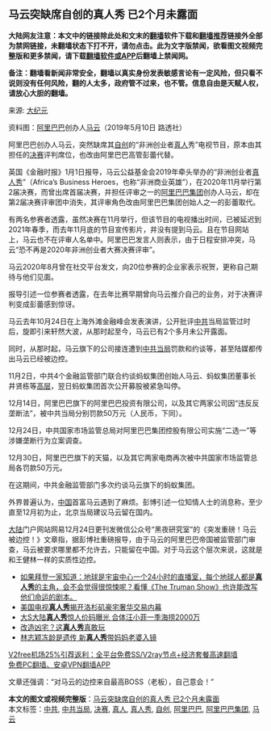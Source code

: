  <h2>马云突缺席自创的真人秀 已2个月未露面</h2> <p class="notice"><b>大陆网友注意：本文中的链接除此处和文末的<a href="https://github.com/bannedbook/fanqiang" >翻墙</a>软件下载和<a href="https://github.com/killgcd/justmysocks/blob/master/README.md">翻墙推荐</a>链接外全部为禁网链接，未翻墙状态下打不开，请勿点击。此为文字版禁闻，欲看图文视频完整版和更多禁闻，请下载<a href="https://github.com/bannedbook/fanqiang">翻墙软件或APP</a>后翻墙上禁闻网。</p><p>备注：翻墙看新闻非常安全，翻墙以真实身份发表敏感言论有一定风险，但只看不说则没有任何风险，翻的人太多，政府管不过来，也不管。信息自由是天赋人权，请放心大胆的翻墙。</b></p>  <div class="entry"> <p>来源:&nbsp;<span class='wp_keywordlink_affiliate'><a href="http://www.epochtimes.com/" title="大纪元" target="_blank">大纪元</a></span>                                                </p> <p>资料图：<a href="https://www.bannedbook.org/bnews/tag/%e9%98%bf%e9%87%8c%e5%b7%b4%e5%b7%b4/" class="st_tag internal_tag" rel="tag" title="标签 阿里巴巴 下的日志">阿里巴巴</a>创办人<a href="https://www.bannedbook.org/bnews/tag/%e9%a9%ac%e4%ba%91/" class="st_tag internal_tag" rel="tag" title="标签 马云 下的日志">马云</a>（2019年5月10日 路透社）</p> <p>阿里巴巴创办人马云，突然缺席其<a href="https://www.bannedbook.org/bnews/tag/%E8%87%AA%E5%88%9B/" class="st_tag internal_tag" rel="tag" title="标签 自创 下的日志">自创</a>的“非洲创业者<a href="https://www.bannedbook.org/bnews/tag/%E7%9C%9F%E4%BA%BA/" class="st_tag internal_tag" rel="tag" title="标签 真人 下的日志">真人</a>秀”电视节目，原本由其担任的<a href="https://www.bannedbook.org/bnews/tag/%E5%86%B3%E8%B5%9B/" class="st_tag internal_tag" rel="tag" title="标签 决赛 下的日志">决赛</a>评判席位，也改由阿里巴巴高管彭蕾代替。</p> <p>英国《金融时报》1月1日报导，马云公益基金会2019年牵头举办的“非洲创业者<a href="https://www.bannedbook.org/bnews/tag/%E7%9C%9F%E4%BA%BA%E7%A7%80/" class="st_tag internal_tag" rel="tag" title="标签 真人秀 下的日志">真人秀</a>”（Africa’s Business Heroes，也称“非洲商业英雄”），在2020年11月举行第2届决赛，而曾出席首届决赛，并担任评审之一的<a href="https://www.bannedbook.org/bnews/tag/%E9%98%BF%E9%87%8C%E5%B7%B4%E5%B7%B4%E9%9B%86%E5%9B%A2/" class="st_tag internal_tag" rel="tag" title="标签 阿里巴巴集团 下的日志">阿里巴巴集团</a>创办人马云，却在第2届决赛评审团中消失，其评审角色改由阿里巴巴集团创始人之一的彭蕾取代。</p> <p>有两名参赛者透露，虽然决赛在11月举行，但该节目的电视播出时间，已被延迟到2021年春季，而去年11月底的节目宣传影片，并没有提到马云。且在节目网站上，马云也不在评审人名单中。阿里巴巴发言人则表示，由于日程安排冲突，马云“恐不再是2020年非洲创业者大赛决赛评审”。</p>  <p>马云2020年8月曾在社交平台发文，向20位参赛的企业家表示祝贺，更称自己期待与他们见面。</p> <p>报导引述一位参赛者透露，在去年比赛早期曾向马云推介自己的业务，对于决赛评判变成彭蕾感到惊讶。</p> <p>马云去年10月24日在上海外滩金融峰会发表演讲，公开批评<a href="https://www.bannedbook.org/bnews/tag/%e4%b8%ad%e5%85%b1/" class="st_tag internal_tag" rel="tag" title="标签 中共 下的日志">中共</a>当局监管过时后，旋即引来轩然大波，从那时起至今，马云已有2个多月未公开露面。</p> <p>同时，从那时起，马云旗下的公司接连遭到<a href="https://www.bannedbook.org/bnews/tag/%E4%B8%AD%E5%85%B1%E5%BD%93%E5%B1%80/" class="st_tag internal_tag" rel="tag" title="标签 中共当局 下的日志">中共当局</a>罚款和约谈等，甚至陆媒都传出马云已经被边控。</p> <p>11月2日，中共4个金融监管部门联合约谈蚂蚁集团创始人马云、蚂蚁集团董事长井贤栋等<span class='wp_keywordlink_affiliate'><a href="https://www.bannedbook.org/bnews/ccpdope/" title="中共高层内幕" target="_blank">高层</a></span>，翌日蚂蚁集团首次公开募股被紧急叫停。</p>  <p>12月14日，阿里巴巴旗下的阿里巴巴投资有限公司，以及其它两家公司因“违反反垄断法”，被中共当局分别罚款50万元（人民币，下同）。</p> <p>12月24日，中共国家市场监管总局对阿里巴巴集团控股有限公司实施“二选一”等涉嫌垄断行为立案调查。</p> <p>12月30日，阿里巴巴旗下的天猫，以及其它两家电商再次被中共国家市场监管总局各罚款50万元。</p> <p>在这期间，中共金融监管部门多次约谈马云旗下的蚂蚁集团。</p> <p>外界普遍认为，<span class='wp_keywordlink_affiliate'><a href="https://www.bannedbook.org/" title="中国" target="_blank">中国</a></span>首富马云遇到了麻烦。彭博引述一位知情人士的消息称，至少直至12月初为止，北京当局建议马云留在国内。</p>  <p><span class='wp_keywordlink_affiliate'><a href="https://www.bannedbook.org/" title="大陆" target="_blank">大陆</a></span>门户网站网易12月24日更刊发微信公众号“黑夜研究室”的《突发重磅！马云被边控！》文章指，据彭博社重磅报导，由于马云的阿里巴巴帝国被监管部门审查，马云被要求哪里都不允许去，只能留在中国。对于马云这个层次来说，这就是和王健林一样的实质性边控。</p> <ul class='op-related-articles' title='相关阅读'> <li><a href='https://www.bannedbook.org/bnews/comments/20201023/1419021.html' target='_blank'>如果拜登一家知道：地球是宇宙中心一个24小时的直播室，每个地球人都是<b>真人秀</b>的主角，会不会觉得很惊悚呢？看懂《The Truman Show》也许能改写他们命运的剧本。</a></li> <li><a href='https://www.bannedbook.org/bnews/lifebaike/20200921/1400475.html' target='_blank'>美国电视<b>真人秀</b>揭开洛杉矶豪宅奢华交易内幕</a></li> <li><a href='https://www.bannedbook.org/bnews/yule/20200812/1378783.html' target='_blank'>大S大陆<b>真人秀</b>惊人价码曝光 合体汪小菲一季海捞2000万</a></li> <li><a href='https://www.bannedbook.org/bnews/comments/20200528/1370735.html' target='_blank'>改造凶宅？这<b>真人秀</b>真敢玩</a></li> <li><a href='https://www.bannedbook.org/bnews/comments/20200512/1327430.html' target='_blank'>林志颖冻龄是遗传  新<b>真人秀</b>带妈妈老婆入镜</a></li> </ul> <p class="texttj"> <a href="https://www.bannedbook.org/forum23/topic22702.html" target="_blank">V2free机场25%引荐返利：全平台免费SS/V2ray节点+经济套餐高速翻墙</a><br/> <a href="https://github.com/bannedbook/fanqiang/wiki/%E7%A6%81%E9%97%BB%E7%BD%91%E5%AE%89%E5%8D%93%E7%BF%BB%E5%A2%99%E6%96%B0%E9%97%BBAPP" target="_blank">免费PC翻墙、安卓VPN翻墙APP</a></p><p>文章还强调：“对马云的边控来自最高BOSS（老板），自己意会！”</p><a name='sharetosocial'></a>       <div><b>本文的图文或视频完整版</b>：<a href='https://www.bannedbook.org/bnews/cbnews/20210103/1459892.html'>马云突缺席自创的真人秀 已2个月未露面</a></div>  </div><!--END ENTRY--> <div class="postfooter"> <div>本文标签：<a href="https://www.bannedbook.org/bnews/tag/%e4%b8%ad%e5%85%b1/" rel="tag">中共</a>, <a href="https://www.bannedbook.org/bnews/tag/%E4%B8%AD%E5%85%B1%E5%BD%93%E5%B1%80/" rel="tag">中共当局</a>, <a href="https://www.bannedbook.org/bnews/tag/%E5%86%B3%E8%B5%9B/" rel="tag">决赛</a>, <a href="https://www.bannedbook.org/bnews/tag/%E7%9C%9F%E4%BA%BA/" rel="tag">真人</a>, <a href="https://www.bannedbook.org/bnews/tag/%E7%9C%9F%E4%BA%BA%E7%A7%80/" rel="tag">真人秀</a>, <a href="https://www.bannedbook.org/bnews/tag/%E8%87%AA%E5%88%9B/" rel="tag">自创</a>, <a href="https://www.bannedbook.org/bnews/tag/%e9%98%bf%e9%87%8c%e5%b7%b4%e5%b7%b4/" rel="tag">阿里巴巴</a>, <a href="https://www.bannedbook.org/bnews/tag/%E9%98%BF%E9%87%8C%E5%B7%B4%E5%B7%B4%E9%9B%86%E5%9B%A2/" rel="tag">阿里巴巴集团</a>, <a href="https://www.bannedbook.org/bnews/tag/%e9%a9%ac%e4%ba%91/" rel="tag">马云</a></div>  </div><!--END POSTFOOTER--> 